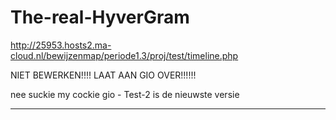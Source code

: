 # The-real-HyverGram

http://25953.hosts2.ma-cloud.nl/bewijzenmap/periode1.3/proj/test/timeline.php

NIET BEWERKEN!!!! LAAT AAN GIO OVER!!!!!!

nee suckie my cockie gio - Test-2 is de nieuwste versie 

--------------------------------------------------------------------------------------------------------

